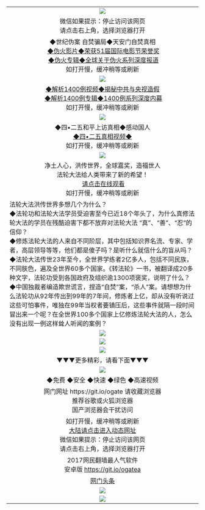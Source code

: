<table>
  <tr>
    <td align=center><img src="https://raw.githubusercontent.com/wnel2017/ku/master/huang.jpg" /></td>
   </tr>
  <tr>
   <td align=center>
微信如果提示：停止访问该网页<br/>
请点击右上角，选择浏览器打开<br/>
  </tr>
  <tr>
<td align=center>◆世纪伪案  自焚骗局◆天安门自焚真相<br/>
  <a href="https://s3.ap-south-1.amazonaws.com/ogatem/oGate.htm?c816712&from=wnel">◆伪火影片◆荣获51届国际电影节荣誉奖</a><br/>
  <a href="https://s3.ap-south-1.amazonaws.com/ogatem/oGate.htm?http%3A%2F%2F112%2Fmh%2Fpackages%2Fzifen%2F&from=wnel">◆伪火专辑◆全球关于伪火系列深度报道</a><br/>
   如打开慢，缓冲稍等或刷新<br/>
    </tr>
  <tr>
<td align=center><img src="https://raw.githubusercontent.com/wnel2017/ku/master/%E4%BC%AA%E7%81%AB.jpg" /></td>
  </tr>
  <tr>
      <td align=center>
<a href="https://s3.ap-south-1.amazonaws.com/ogatem/oGate.htm?c816697&from=wnel">◆解析1400例视频◆揭秘中共与央视造假</a><br/>
 <a href="https://s3.ap-south-1.amazonaws.com/ogatem/oGate.htm?http%3A%2F%2F112%2Fmh%2Fpackages%2F1400%2F&from=wnel">◆解析1400例专辑◆1400例系列深度内幕</a><br/>
如打开慢，缓冲稍等或刷新<br/>
  </tr>
  <tr>
  <td align=center><img src="https://raw.githubusercontent.com/wnel2017/ku/master/1400.JPG" /></td>
  </tr>
  <tr>
  <td align=center>◆四•二五和平上访真相◆感动国人<br/>
  <a href="https://s3.ap-south-1.amazonaws.com/ogatem/oGate.htm?c816698&from=wnel">◆四•二五真相视频◆</a><br/>
如打开慢，缓冲稍等或刷新<br/>
  </tr>
  <tr>
     <td align=center><img src="https://raw.githubusercontent.com/wnel2017/ku/master/425.jpg" /></td>
  </tr>
  <tr>
    <td align=center>净土人心，洪传世界，全球嘉奖，造福世人<br/>
    法轮大法给人类带来了新的希望！<br/>
  <a href="https://s3.ap-south-1.amazonaws.com/ogatem/oGate.htm?c816702&from=wnel">请点击在线观看</a><br/>
如打开慢，缓冲稍等或刷新<br/>
  </tr>
  <tr>
     <td align=left>法轮大法洪传世界多想几个为什么？<br/>
◆法轮功和法轮大法学员受迫害至今已近18个年头了，为什么真修法轮大法的学员在残酷迫害下都不放弃对法轮大法
“真”、“善”、“忍”的信仰？<br/>
◆修炼法轮大法的人来自不同阶层，其中包括知识界名流、专家、学者，高层领导等等，他们都是傻子吗？是听什么就信什么的盲从吗？<br/>
◆法轮大法传世23年至今，全世界学练者2亿多人，包括不同民族，不同肤色，遍及全世界60多个国家。《转法轮》一书，被翻译成20多种文字，法轮功受到各国政府及组织逾1300项褒奖，说明了什么？<br/>
◆中国独裁者编造欺世谎言，捏造“自焚”案，“杀人”案。请想想为什么法轮功从92年传出到99年的7年间，修炼者上亿，却从没有听说过这些可怕事件，唯独在99年当权者要镇压后，这些事件就隔一段时间冒出来一个呢？在全世界100多个国家上亿修炼法轮大法的人，怎么没有出现一例这样耸人听闻的案例？<br/>
  </tr>
  <tr>
      <td align=center><img src="https://raw.githubusercontent.com/wnel2017/ku/master/洪传2.jpg" /></td>
  </tr>
  <tr>
     <td align=center><img src="https://raw.githubusercontent.com/wnel2017/ku/master/停止迫害.jpg" /></td>
  </tr>
  <tr>
     <td align=center><img src="https://raw.githubusercontent.com/wnel2017/ku/master/停止迫害1.jpg" /></td>
  </tr>
  <tr>
  <tr><td align=center>▼▼▼更多精彩，请看下面▼▼▼<br/>
  </tr>
  <tr>
     <td align=center><img src="https://raw.githubusercontent.com/wnel2017/ku/master/ogate6.jpg" /></td>
  </tr>
  <tr>
   <td align=center>◆免费  ◆安全  ◆快速  ◆绿色  ◆高速视频<br/>
       </td>
  </tr>
  <tr>
   <td align=center>网门网址 https://git.io/ogate 请收藏浏览器<br/>
推荐谷歌或火狐浏览器<br/>
国产浏览器会干扰访问<br/>
    </td>
  </tr>
  <tr>
    <td align=center>
如打开慢，缓冲稍等或刷新<br/>
<a href="https://s3.ap-south-1.amazonaws.com/ogatem/oGate.htm?from=wnel">大陆请点击进入动态网址</a><br/>
微信如果提示：停止访问该网页<br/>
请点击右上角，选择浏览器打开<br/>
    </td>
  </tr>
  <tr>
      <td align=center>
2017网民翻墙最人气软件<br/>
安卓版 <a href="https://raw.githubusercontent.com/ogate/up/master/ogate.apk?og">https://git.io/ogatea</a><br/>
  </tr>
  <tr>
    <td align=center>
<a target="_blank" href="https://s3.ap-south-1.amazonaws.com/ogatem/oGate.htm?ogNews&from=wnel">网门头条</a><br/>
    </td>
  </tr>
  <tr>
    <td align=center><img src="https://cloud.githubusercontent.com/assets/11880933/15631437/70d0a74e-259d-11e6-946f-6237b4b657bd.jpg"/></td>
  </tr>
  <tr>
      <td align=center><img src="https://raw.githubusercontent.com/wnel2017/ku/master/%E4%BD%BF%E7%94%A8%E6%8C%87%E5%8D%971.jpg"/></td>
  </tr>
  <tr>
</table>    

